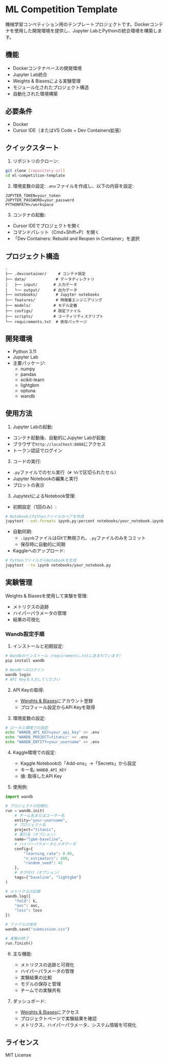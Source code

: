 # ML Competition Template

機械学習コンペティション用のテンプレートプロジェクトです。Dockerコンテナを使用した開発環境を提供し、Jupyter LabとPythonの統合環境を構築します。

## 機能

- Dockerコンテナベースの開発環境
- Jupyter Lab統合
- Weights & Biasesによる実験管理
- モジュール化されたプロジェクト構造
- 自動化された環境構築

## 必要条件

- Docker
- Cursor IDE（またはVS Code + Dev Containers拡張）

## クイックスタート

1. リポジトリのクローン:
```bash
git clone [repository-url]
cd ml-competition-template
```

2. 環境変数の設定:
`.env`ファイルを作成し、以下の内容を設定:
```
JUPYTER_TOKEN=your_token
JUPYTER_PASSWORD=your_password
PYTHONPATH=/workspace
```

3. コンテナの起動:
- Cursor IDEでプロジェクトを開く
- コマンドパレット（Cmd+Shift+P）を開く
- 「Dev Containers: Rebuild and Reopen in Container」を選択

## プロジェクト構造

```
.
├── .devcontainer/     # コンテナ設定
├── data/             # データディレクトリ
│   ├── input/       # 入力データ
│   └── output/      # 出力データ
├── notebooks/        # Jupyter notebooks
├── features/         # 特徴量エンジニアリング
├── models/          # モデル定義
├── configs/         # 設定ファイル
├── scripts/         # ユーティリティスクリプト
└── requirements.txt  # 依存パッケージ
```

## 開発環境

- Python 3.11
- Jupyter Lab
- 主要パッケージ:
  - numpy
  - pandas
  - scikit-learn
  - lightgbm
  - optuna
  - wandb

## 使用方法

1. Jupyter Labの起動:
- コンテナ起動後、自動的にJupyter Labが起動
- ブラウザで`http://localhost:8888`にアクセス
- トークン認証でログイン

2. コードの実行:
- `.py`ファイルでのセル実行（`# %%`で区切られたセル）
- Jupyter Notebookの編集と実行
- プロットの表示

3. JupytextによるNotebook管理:
- 初期設定（1回のみ）:
```bash
# NotebookとPythonファイルのペアを作成
jupytext --set-formats ipynb,py:percent notebooks/your_notebook.ipynb
```
- 自動同期:
  - `.ipynb`ファイルはGitで無視され、`.py`ファイルのみをコミット
  - 保存時に自動的に同期
- Kaggleへのアップロード:
```bash
# PythonファイルからNotebookを生成
jupytext --to ipynb notebooks/your_notebook.py
```

## 実験管理

Weights & Biasesを使用して実験を管理:
- メトリクスの追跡
- ハイパーパラメータの管理
- 結果の可視化

### Wandb設定手順

1. インストールと初期設定:
```bash
# Wandbのインストール（requirements.txtに含まれています）
pip install wandb

# Wandbへのログイン
wandb login
# API Keyを入力してください
```

2. API Keyの取得:
   - [Weights & Biases](https://wandb.ai/)にアカウント登録
   - プロフィール設定からAPI Keyを取得

3. 環境変数の設定:
```bash
# ローカル環境での設定
echo "WANDB_API_KEY=your_api_key" >> .env
echo "WANDB_PROJECT=titanic" >> .env
echo "WANDB_ENTITY=your_username" >> .env
```

4. Kaggle環境での設定:
   - Kaggle Notebookの「Add-ons」→「Secrets」から設定
   - キー名: `WANDB_API_KEY`
   - 値: 取得したAPI Key

5. 使用例:
```python
import wandb

# プロジェクトの初期化
run = wandb.init(
    # チーム名またはユーザー名
    entity="your-username",
    # プロジェクト名
    project="titanic",
    # 実行名（オプション）
    name="lgbm-baseline",
    # ハイパーパラメータとメタデータ
    config={
        "learning_rate": 0.05,
        "n_estimators": 400,
        "random_seed": 42
    },
    # タグ付け（オプション）
    tags=["baseline", "lightgbm"]
)

# メトリクスの記録
wandb.log({
    "fold": k,
    "auc": auc,
    "loss": loss
})

# ファイルの保存
wandb.save("submission.csv")

# 実験の終了
run.finish()
```

6. 主な機能:
   - メトリクスの追跡と可視化
   - ハイパーパラメータの管理
   - 実験結果の比較
   - モデルの保存と管理
   - チームでの実験共有

7. ダッシュボード:
   - [Weights & Biases](https://wandb.ai/)にアクセス
   - プロジェクトページで実験結果を確認
   - メトリクス、ハイパーパラメータ、システム情報を可視化

## ライセンス

MIT License